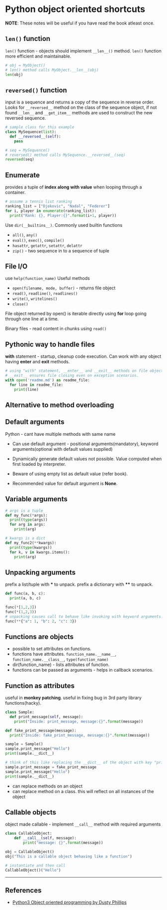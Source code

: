 # Python object oriented shortcuts

**NOTE**: These notes will be useful if you have read the book atleast once.

## `len()` function

`len()` function - objects should implement `__len__()` method. `len()` function more efficient and maintainable.

```Python
# obj = MyObject()
# len() method calls MyObject.__len__(obj)
len(obj)
```

## `reversed()` function

input is a sequence and returns a copy of the sequence in reverse order. Looks for `__reversed__` method on the class of the sequence object, if not found `__len__` and `__get_item__` methods are used to construct the new reversed sequence.

```Python
# sample class for this example
class MySequence(list):
  def __reversed__(self):
    pass

# seq = MySequence()
# reversed() method calls MySequence.__reversed__(seq)
reversed(seq)
```

## Enumerate

provides a tuple of **index along with value** when looping through a container.

```Python
# assume a tennis list ranking
ranking_list = ["Djokovic", "Nadal", "Federer"]
for i, player in enumerate(ranking_list):
  print("Rank: {}, Player:{}".format(i+1, player))
```

Use `dir(__builtins__)`. Commonly used builtin functions

* `all()`, `any()`
* `eval()`, `exec()`, `compile()`
* `hasattr`, `getattr`, `setattr`, `delattr`
* `zip()` - two sequence in to a sequence of tuple

## File I/O

use `help(function_name)`
Useful methods

* `open(filename, mode, buffer)` - returns file object
* `read()`, `readline()`, `readlines()`
* `write()`, `writelines()`
* `close()`

File object returned by open() is iterable directly using **for** loop going through one line at a time.

Binary files - read content in chunks using `read()`

## Pythonic way to handle files

**with** statement - startup, cleanup code execution.
Can work with any object having **__enter__** and **__exit__** methods.

```Python
# using "with" statement, __enter__ and __exit__ methods on file object are called.
# __exit__ ensures file closing even on exception scenarios.
with open('readme.md') as readme_file:
  for line in readme_file:
    print(line)
```

## Alternative to method overloading

## Default arguments

Python - cant have multiple methods with same name

* Can use default argument - positional arguments(mandatory), keyword arguments(optional with default values supplied)
* Dynamically generate default values not possible. Value computed when first loaded by interpreter.
* Beware of using empty list as default value (refer book).

* Recommended value for default argument is **None**.

## Variable arguments

```Python
# args is a tuple
def my_func(*args):
  print(type(args))
  for arg in args:
    print(arg)

# kwargs is a dict
def my_func2(**kwargs):
  print(type(kwargs))
  for k, v in kwargs.items():
    print(arg)
```

## Unpacking arguments

prefix a list/tuple with **\*** to unpack. prefix a dictionary with **\*\*** to unpack.

```Python
def func(a, b, c):
  print(a, b, c)

func(*[1,2,3])
func(*(1,2,3))
# unpacking causes call to behave like invoking with keyword arguments.
func(**{"a": 1, "b": 2, "c": 3})
```

## Functions are objects

* possible to set attributes on functions.
* functions have attributes. `function_name.__name__`, `function_name.__class__`, `type(function_name)`
* dir(function_name) - lists attributes of function.
* functions can be passed as arguments - helps in callback scenarios.

## Function as attributes

useful in **monkey patching**. useful in fixing bug in 3rd party library functions(hacky).

```Python
class Sample:
  def print_message(self, message):
    print("Inside: print_message, message:{}".format(message))

def fake_print_message(message):
  print("Inside: fake_print_message, message:{}".format(message))

sample = Sample()
sample.print_message("Hello")
print(sample.__dict__)

# think of this like replacing the __dict__ of the object with key "print_message", updating its value to point to a different function object.
sample.print_message = fake_print_message
sample.print_message("Hello")
print(sample.__dict__)
```

* can replace methods on an object
* can replace method on a class. this will reflect on all instances of the object

## Callable objects

object made callable - implement `__call__` method with required arguments

```Python
class CallableObject:
    def __call__(self, message):
        print("message: {}".format(message))

obj = CallableObject()
obj("This is a callable object behaving like a function")

# instantiate and then call
CallableObject()("Hello")

```

---

## References

* [Python3 Object oriented programming by Dusty Phillips](https://www.amazon.in/dp/B005O9OFWQ/ref=dp-kindle-redirect?_encoding=UTF8&btkr=1)
